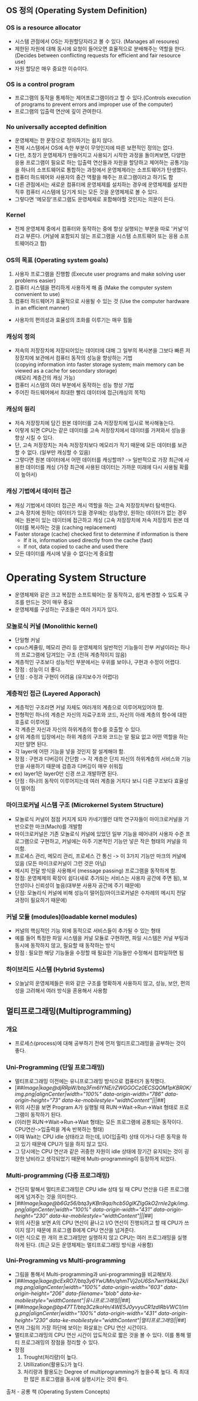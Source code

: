  

## OS 정의 (Operating System Definition)

### OS is a resource allocator

-   시스템 관점에서 OS는 자원할당자라고 볼 수 있다. (Manages all resoures)
-   제한된 자원에 대해 동시에 요청이 들어오면 효율적으로 분배해주는 역할을 한다. (Decides between conflicting requests for efficient and fair resource use)
-   자원 할당은 매우 중요한 이슈이다.

### OS is a control program

-   프로그램의 동작을 통제하는 제어프로그램이라고 할 수 있다.(Controls execution of programs to prevent errors and improper use of the computer)
-   프로그램의 입출력 연산에 깊이 관여한다.

### No universally accepted definition

-   운영체제는 한 문장으로 정의하기는 쉽지 않다.
-   전체 시스템에서 OS에 속한 부분이 무엇인지에 따른 보편적인 정의는 없다.
-   다만, 초창기 운영체제가 만들어지고 사용되기 시작한 과정을 돌이켜보면, 다양한 응용 프로그램이 필요로 하는 입출력 연산들과 자원을 할당하고 제어하는 공통기능을 하나의 소프트웨어로 통합하는 과정에서 운영체제라는 소프트웨어가 탄생했다.
-   컴퓨터 하드웨어와 사용자의 중간 역활을 해주는 프로그램이라고 하기도 함
-   다른 관점에서는 새로운 컴퓨터에 운영체제를 설치하는 경우에 운영체제를 설치한 직후 컴퓨터 시스템에 담기게 되는 모든 것을 운영체제로 볼 수 있다.
-   그렇다면 '메모장'프로그램도 운영체제로 포함해야할 것인지는 의문이 든다.

### Kernel

-   전체 운영체제 중에서 컴퓨터와 동작하는 중에 항상 실행되는 부분을 따로 '커널'이라고 부른다. (커널에 포함되지 않는 프로그램을 시스템 소프트웨어 또는 응용 소프트웨어라고 함)

### OS의 목표 (Operating system goals)

1.  사용자 프로그램을 진행함 (Execute user programs and make solving user problems easier)
2.  컴퓨터 시스템을 편리하게 사용하게 해 줌 (Make the computer system convenient to use)
3.  컴퓨터 하드웨어가 효율적으로 사용될 수 있는 것 (Use the computer hardware in an efficient manner)

-   사용자의 편의성과 효율성의 조화를 이루기는 매우 힘듦

### 캐싱의 정의

-   저속의 저장장치에 저장되어있는 데이터에 대해 그 일부의 복사본을 그보다 빠른 저장장치에 보관에서 컴퓨터 동작의 성능을 향상하는 기법  
    (copying information into faster storage system; main memory can be viewed as a cache for secondary storage)  
    (메모리 계층간의 캐싱 가능)
-   컴퓨터 시스템의 여러 부분에서 동작하는 성능 향상 기법
-   주어진 하드웨어에서 최대한 빨리 데이터에 접근(캐싱의 목적)

### 캐싱의 원리

-   저속 저장장치에 담긴 원본 데이터를 고속 저장장치에 임시로 복사해놓는다.
-   이렇게 되면 CPU는 같은 데이터를 고속 저장장치에서 데이터를 가져와서 성능을 향상 시킬 수 있다.
-   단, 고속 저장장치는 저속 저장장치보다 메모리가 작기 때문에 모든 데이터를 보관할 수 없다. (일부만 캐싱할 수 있음)
-   그렇다면 원본 데이터에서 어떤 데이터를 캐싱할까? -> 일반적으로 가장 최근에 사용한 데이터를 캐싱 (가장 최근에 사용된 데이터는 가까운 미래에 다시 사용될 확률이 높아서)

### 캐싱 기법에서 데이터 접근

-   캐싱 기법에서 데이터 접근은 캐시 역할을 하는 고속 저장장치부터 탐색한다.
-   고속 장치에 원하는 데이터가 있을 경우에는 성능향상, 원하는 데이터가 없는 경우에는 원본이 있는 데이터에 접근하고 캐싱 (고속 저장장치에 저속 저장장치 원본 데이터를 복사하는 것을 (caching replacement)
-   Faster storage (cache) checked first to determine if information is there
    -   If it is, information used directly from the cache (fast)
    -   If not, data copied to cache and used there
-   모든 데이터를 캐시에 넣을 수 없다는게 중요함



# Operating System Structure

-   운영체제와 같은 크고 복잡한 소프트웨어는 잘 동작하고, 쉽게 변경할 수 있도록 구조를 만드는 것이 매우 중요
-   운영체제를 구성하는 구조들은 여러 가지가 있다.

### 모놀로식 커널 (Monolithic kernel)

-   단일형 커널
-   cpu스케쥴링, 메모리 관리 등 운영체제의 일반적인 기능들이 전부 커널이라는 하나의 프로그램에 담겨있는 구조 (전혀 계층적이지 않음)
-   계층적인 구조보다 성능적인 부분에서는 우위를 보이나, 구현과 수정이 어렵다.
-   장점 : 성능이 더 좋다.
-   단점 : 수정과 구현이 어려움 (유지보수가 어렵다)

### 계층적인 접근 (Layered Apporach)

-   계층적인 구조라면 커널 자체도 여러개의 계층으로 이루어져있어야 함.
-   전형적인 하나의 계층은 자신의 자료구조와 코드, 자신의 아래 계층의 함수에 대한 호출로 이루어짐
-   각 계층은 자신과 자신의 하위계층의 함수를 호출할 수 있다.
-   상위 계층의 입장에서는 하위 계층의 구조와 코드는 알 필요 없고 어떤 역할을 하는지만 알면 된다.
-   각 layer에 어떤 기능을 넣을 것인지 잘 설계해야 함.
-   장점 : 구현과 디버깅이 간단함 -> 각 계층은 단지 자신의 하위계층의 서비스와 기능만을 사용하기 때문에 검증과 디버깅이 매우 쉬워짐
-   ex) layer1은 layer0만 신경 쓰고 개발하면 된다.
-   단점 : 하나의 동작이 이루어지는데 여러 계층을 거치다 보니 다른 구조보다 효율성이 떨어짐



### 마이크로커널 시스템 구조 (Microkernel System Structure)

-   모놀로식 커널이 점점 커지게 되자 카네기멜런 대학 연구자들이 마이크로커널을 기반으로한 마크(Mach)를 개발함
-   마이크로커널은 기존 모놀로식 커널에 있었던 일부 기능을 떼어내어 사용자 수준 프로그램으로 구현하고, 커널에는 아주 기본적인 기능만 넣은 작은 형태의 커널을 의미함.
-   프로세스 관리, 메모리 관리, 프로세스 간 통신 -> 이 3가지 기능만 마크의 커널에 있음 (모든 마이크로커널이 그런 것은 아님)
-   메시지 전달 방식을 사용해서 (message passing) 프로그램을 동작하게 함.
-   장점: 운영체제의 확장이 쉽다(새로 추가되는 서비스는 사용자 공간에 주면 됨), 보안성이나 신뢰성이 높음(대부분 사용자 공간에 주기 때문에)
-   단점: 모놀리식 커널에 비해 성능이 떨어짐(마이크로커널은 수차례의 메시지 전달 과정이 필요하기 때문에)

### 커널 모듈 (modules)(loadable kernel modules)

-   커널의 핵심적인 기능 외에 동적으로 서비스들이 추가될 수 있는 형태
-   예를 들어 특정한 파일 시스템을 커널 모듈로 구현하면, 파일 시스템은 커널 부팅과 동시에 동작하지 않고, 필요할 때 동작하는 방식
-   장점 : 필요한 해당 기능들을 수정할 때 필요한 기능들만 수정해서 컴파일하면 됨



### 하이브리드 시스템 (Hybrid Systems)

-   오늘날의 운영체제들은 위와 같은 구조를 명확하게 사용하지 않고, 성능, 보안, 편의성을 고려해서 여러 방식을 혼용해서 사용함

## 멀티프로그래밍(Multiprogramming)

### 개요

-   프로세스(process)에 대해 공부하기 전에 먼저 멀티프로그래밍을 공부하는 것이 좋다.

### Uni-Programming (단일 프로그래밍)

-   멀티프로그래밍 이전에는 유니프로그래밍 방식으로 컴퓨터가 동작했다.
-   [##_Image|kage@djRRpW/btq3Fm6lYNE/rZWGGOCz0ECSQOM1pKBR0K/img.png|alignCenter|width="100%" data-origin-width="786" data-origin-height="73" data-ke-mobilestyle="widthContent"|||_##]
-   위의 사진을 보면 Program A가 실행될 때 RUN->Wait->Run->Wait 형태로 프로그램이 동작하기 된다.
-   (이러한 RUN->Wait->Run->Wait 형태는 모든 프로그램에 공통되는 동작이다. CPU연산->입출력을 계속 반복하는 형태)
-   이때 Wait는 CPU idle 상태라고 하는데, I/O(입출력) 상태 이거나 다른 동작을 하고 있기 때문에 CPU가 일을 하지 않고 있다.
-   그 당시에는 CPU 연산과 같은 귀중한 자원이 idle 상태에 장기간 유지되는 것이 굉장한 낭비라고 생각되었기 때문에 Multi-programming이 등장하게 되었다.

### Multi-programming (다중 프로그래밍)

-   간단히 말해서 멀티프로그래밍은 CPU idle 상태 일 때 CPU 연산을 다른 프로그램에게 넘겨주는 것을 의미한다.
-   [##_Image|kage@b6Gz56/btq3yKBn9qa/hcb50gIKZlgGkO2rnIe2gk/img.png|alignCenter|width="100%" data-origin-width="431" data-origin-height="230" data-ke-mobilestyle="widthContent"|||_##]
-   위의 사진을 보면 A의 CPU 연산이 끝나고 I/O 연산이 진행되려고 할 때 CPU가 쓰이지 않기 때문에 프로그램 B에게 CPU 연산을 넘겨준다.
-   이런 식으로 한 개의 프로그래밍만 실행하지 않고 CPU는 여러 프로그래밍을 실행하게 된다. (최근 모든 운영체제는 멀티프로그래밍 방식을 사용함)

### Uni-Programming vs Multi-programming

-   그림을 통해서 Multi-programming과 uni-programming을 비교해보자.
-    [##_Image|kage@cExRO7/btq3y6YwUMn/qhmTVj2oU6Sn7wnYbkkL2k/img.png|alignCenter|width="100%" data-origin-width="603" data-origin-height="206" data-filename="blob" data-ke-mobilestyle="widthContent"|유니프로그래밍||_##]
-   [##_Image|kage@bp47TT/btq3CzlkoHn/4WE5J0yvyuCR1zdlRbVWC1/img.png|alignCenter|width="100%" data-origin-width="431" data-origin-height="230" data-ke-mobilestyle="widthContent"|멀티프로그래밍||_##]
-   먼저 그림의 가장 하단에 보이는 화살표는 CPU 연산 시간이다.
-   멀티프로그래밍의 CPU 연산 시간이 압도적으로 짧은 것을 볼 수 있다. 이를 통해 멀티 프로그래밍의 장점을 정리할 수 있다.
-   장점
    1.  Trought(처리량)이 높다.
    2.  Utillization(활용도)가 높다.
    3.  처리량과 활용도는 Degree of multiprogramming가 높을수록 높다. 즉 최대한 많은 프로그램을 동시에 실행시키는 것이 좋다.

출처 - 공룡 책 (Operating System Concepts)

